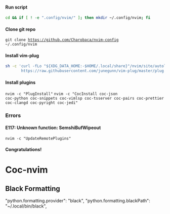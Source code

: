 #### Run script
```sh
cd && if [ ! -e ".config/nvim/" ]; then mkdir ~/.config/nvim; fi
```


#### Clone git repo
<code>git clone https://github.com/Charobaca/nvim-config ~/.config/nvim</code> 


#### Install vim-plug
```bash
sh -c 'curl -fLo "${XDG_DATA_HOME:-$HOME/.local/share}"/nvim/site/autoload/plug.vim --create-dirs \
       https://raw.githubusercontent.com/junegunn/vim-plug/master/plug.vim'
```

#### Install plugins
<code>nvim -c "PlugInstall"</code>
<code>nvim -c "CocInstall coc-json coc-python coc-snippets coc-vimlsp coc-tsserver coc-pairs coc-prettier coc-clangd coc-pyright coc-jedi"</code>


### Errors

#### E117: Unknown function: SemshiBufWipeout
<code>nvim -c "UpdateRemotePlugins"</code>


#### Congratulations!

# Coc-nvim

## Black Formatting
  "python.formatting.provider": "black",
  "python.formatting.blackPath": "~/.local/bin/black",

